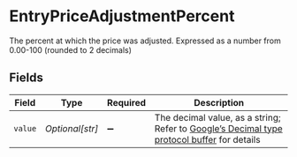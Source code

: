 # EntryPriceAdjustmentPercent

The percent at which the price was adjusted. Expressed as a number from 0.00-100 (rounded to 2 decimals)


## Fields

| Field                                                                                                                                                                                                              | Type                                                                                                                                                                                                               | Required                                                                                                                                                                                                           | Description                                                                                                                                                                                                        |
| ------------------------------------------------------------------------------------------------------------------------------------------------------------------------------------------------------------------ | ------------------------------------------------------------------------------------------------------------------------------------------------------------------------------------------------------------------ | ------------------------------------------------------------------------------------------------------------------------------------------------------------------------------------------------------------------ | ------------------------------------------------------------------------------------------------------------------------------------------------------------------------------------------------------------------ |
| `value`                                                                                                                                                                                                            | *Optional[str]*                                                                                                                                                                                                    | :heavy_minus_sign:                                                                                                                                                                                                 | The decimal value, as a string; Refer to [Google’s Decimal type protocol buffer](https://github.com/googleapis/googleapis/blob/40203ca1880849480bbff7b8715491060bbccdf1/google/type/decimal.proto#L33) for details |